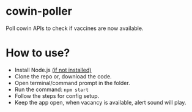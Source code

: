 # cowin-poller
Poll cowin APIs to check if vaccines are now available.

# How to use?   
- Install Node.js [(if not installed)](https://nodejs.org/en/download/)  
- Clone the repo or, download the code.
- Open terminal/command prompt in the folder.
- Run the command: ``npm start``
- Follow the steps for config setup.
- Keep the app open, when vacancy is available, alert sound will play.
